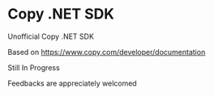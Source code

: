 Copy .NET SDK
============

Unofficial Copy .NET SDK

Based on https://www.copy.com/developer/documentation

Still In Progress

Feedbacks are appreciately welcomed
